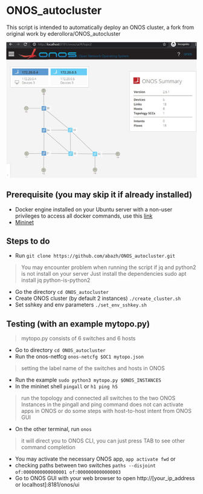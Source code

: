 # ONOS_autocluster
This script is intended to automatically deploy an ONOS cluster, a fork from original work by ederollora/ONOS_autocluster

<img src="ONOS_with_mytopo.jpg" width="640">


## Prerequisite (you may skip it if already installed)
- Docker engine installed on your Ubuntu server with a non-user privileges to access all docker commands, use this [link](https://docs.docker.com/engine/install/ubuntu/#install-using-the-convenience-script)
- [Mininet](http://mininet.org/download/#option-3-installation./-from-packages) 

## Steps to do
- Run `git clone https://github.com/abazh/ONOS_autocluster.git`
> You may encounter problem when running the script if jq and python2 is not install on your server
> Just install the dependencies sudo apt install jq python-is-python2
- Go the directory `cd ONOS_autocluster`
- Create ONOS cluster (by default 2 instances) `./create_cluster.sh`
- Set sshkey and env parameters `./set_env_sshkey.sh`

## Testing (with an example mytopo.py)
> mytopo.py consists of 6 switches and 6 hosts
- Go to directory `cd ONOS_autocluster`
- Run the onos-netfcg `onos-netcfg $OC1 mytopo.json`
> setting the label name of the switches and hosts in ONOS
- Run the example `sudo python3 mytopo.py $ONOS_INSTANCES`
- In the mininet shell `pingall` or `h1 ping h5`
> run the topology and connected all switches to the two ONOS Instances
> in the pingall and ping command does not can activate apps in ONOS or do some steps with host-to-host intent from ONOS GUI
- On the other terminal, run `onos`
> it will direct you to ONOS CLI, you can just press TAB to see other command completion
- You may activate the necessary ONOS app, `app activate fwd` or 
- checking paths between two switches `paths --disjoint of:0000000000000001 of:0000000000000003`
- Go to ONOS GUI with your web browser to open http://[your_ip_address or localhost]:8181/onos/ui

